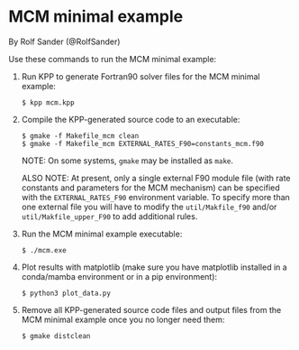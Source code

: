 # MCM minimal example 

By Rolf Sander (@RolfSander)

Use these commands to run the MCM minimal example:

1. Run KPP to generate Fortran90 solver files for the MCM minimal example:

   ```console
   $ kpp mcm.kpp
   ```
  
2. Compile the KPP-generated source code to an executable:

   ```console
   $ gmake -f Makefile_mcm clean
   $ gmake -f Makefile_mcm EXTERNAL_RATES_F90=constants_mcm.f90
   ```
   NOTE: On some systems, `gmake` may be installed as `make`.

   ALSO NOTE: At present, only a single external F90 module file (with rate constants and parameters for the MCM mechanism) can be specified with the `EXTERNAL_RATES_F90` environment variable.  To specify more than one external file you will have to modify the `util/Makfile_f90` and/or `util/Makfile_upper_F90` to add additional rules.


3. Run the MCM minimal example executable:

   ```console
   $ ./mcm.exe
   ```

4. Plot results with matplotlib (make sure you have matplotlib installed in a conda/mamba environment or in a pip environment):
   
   ```console
   $ python3 plot_data.py
   ```
   
5. Remove all KPP-generated source code files and output files from the MCM minimal example once you no longer need them:
   ```console
   $ gmake distclean
   ```
